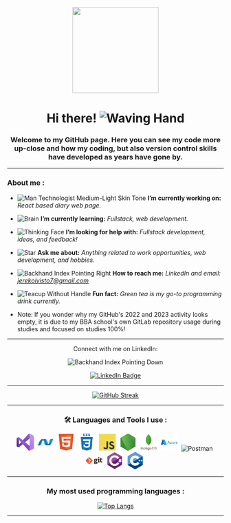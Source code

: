 <div id="header" align="center">
  <img src="https://media.giphy.com/media/Zebztgv7jmkoLe1DoY/giphy.gif" width="200" height="200"/>

<h1>
  Hi there! <img src="https://raw.githubusercontent.com/Tarikul-Islam-Anik/Animated-Fluent-Emojis/master/Emojis/Hand%20gestures/Waving%20Hand.png" alt="Waving Hand" width="45" height="45" />
</h1>
<h3>
Welcome to my GitHub page. Here you can see my code more up-close and how my coding, but also version control skills have developed as years have gone by.
</h3>
</div>

---

### About me :



- <img src="https://raw.githubusercontent.com/Tarikul-Islam-Anik/Animated-Fluent-Emojis/master/Emojis/People%20with%20professions/Man%20Technologist%20Medium-Light%20Skin%20Tone.png" alt="Man Technologist Medium-Light Skin Tone" width="30" height="30" /> **I’m currently working on:** *React based diary web page.*
- <img src="https://raw.githubusercontent.com/Tarikul-Islam-Anik/Animated-Fluent-Emojis/master/Emojis/Hand%20gestures/Brain.png" alt="Brain" width="30" height="30" /> **I’m currently learning:** *Fullstack, web development.*
- <img src="https://raw.githubusercontent.com/Tarikul-Islam-Anik/Animated-Fluent-Emojis/master/Emojis/Smilies/Thinking%20Face.png" alt="Thinking Face" width="30" height="30" /> **I’m looking for help with:** *Fullstack development, ideas, and feedback!*
- <img src="https://raw.githubusercontent.com/Tarikul-Islam-Anik/Animated-Fluent-Emojis/master/Emojis/Travel%20and%20places/Star.png" alt="Star" width="25" height="25" /> **Ask me about:** *Anything related to work opportunities, web development, and hobbies.*
- <img src="https://raw.githubusercontent.com/Tarikul-Islam-Anik/Animated-Fluent-Emojis/master/Emojis/Hand%20gestures/Backhand%20Index%20Pointing%20Right.png" alt="Backhand Index Pointing Right" width="25" height="25" /> **How to reach me:** *LinkedIn and email: jerekoivisto7@gmail.com*
- <img src="https://raw.githubusercontent.com/Tarikul-Islam-Anik/Animated-Fluent-Emojis/master/Emojis/Food/Teacup%20Without%20Handle.png" alt="Teacup Without Handle" width="30" height="30" /> **Fun fact:** *Green tea is my go-to programming drink currently.*

- Note: If you wonder why my GitHub's 2022 and 2023 activity looks empty, it is due to my BBA school's own GitLab repository usage during studies and focused on studies 100%!
<div id="header" align="center">


---

<div

Connect with me on LinkedIn:
<p><img src="https://raw.githubusercontent.com/Tarikul-Islam-Anik/Animated-Fluent-Emojis/master/Emojis/Hand%20gestures/Backhand%20Index%20Pointing%20Down.png" alt="Backhand Index Pointing Down" width="45" height="45" /></p>
<div id="badges">
  <a href="https://www.linkedin.com/in/jere-koivisto/">
    <img src="https://img.shields.io/badge/LinkedIn-blue?style=for-the-badge&logo=linkedin&logoColor=white" alt="LinkedIn Badge"/>
  </a>
<div id="header" align="center">

---


[![GitHub Streak](https://streak-stats.demolab.com/?user=JereKoi)](https://git.io/streak-stats)

---

### :hammer_and_wrench: Languages and Tools I use :

<div>
  <img src="https://github.com/devicons/devicon/blob/master/icons/visualstudio/visualstudio-original.svg" title="Visual Studio" alt="Visual Studio" width="40" height="40"/>&nbsp;
 <img src="https://github.com/devicons/devicon/blob/master/icons/dot-net/dot-net-original.svg" title="Dotnet" alt="Dotnet" width="40" height="40"/>&nbsp;
 <img src="https://github.com/devicons/devicon/blob/master/icons/html5/html5-original.svg" title="HTML5" alt="HTML" width="40" height="40"/>&nbsp;
 <img src="https://github.com/devicons/devicon/blob/master/icons/css3/css3-plain-wordmark.svg"  title="CSS3" alt="CSS" width="40" height="40"/>&nbsp;
 <img src="https://github.com/devicons/devicon/blob/master/icons/javascript/javascript-original.svg" title="JavaScript" alt="JavaScript" width="40" height="40"/>&nbsp;
 <img src="https://github.com/devicons/devicon/blob/master/icons/nodejs/nodejs-original.svg" title="Node.js" **alt="Node.js" width="40" height="40"/>&nbsp;
 <img src="https://github.com/devicons/devicon/blob/master/icons/mongodb/mongodb-original-wordmark.svg" title="mongoDB"  alt="mongoDB" width="40" height="40"/>&nbsp;
 <img src="https://github.com/devicons/devicon/blob/master/icons/azure/azure-original-wordmark.svg" title="Azure" alt="Azure" width="40" height="40"/>&nbsp;
 <img src="https://www.vectorlogo.zone/logos/getpostman/getpostman-icon.svg" title="Postman"  alt="Postman" width="40" height="40"/>&nbsp;
 <img src="https://github.com/devicons/devicon/blob/master/icons/git/git-original-wordmark.svg" title="Git" **alt="Git" width="40" height="40"/>&nbsp;
  <img src="https://github.com/devicons/devicon/blob/master/icons/csharp/csharp-original.svg" title="C#" **alt="C#" width="40" height="40"/>&nbsp;
  <img src="https://github.com/devicons/devicon/blob/master/icons/cplusplus/cplusplus-original.svg" title="C++" **alt="C++" width="40" height="40"/>&nbsp;

---

### My most used programming languages :

[![Top Langs](https://github-readme-stats.vercel.app/api/top-langs/?username=JereKoi&layout=compact&theme=vision-friendly-dark)](https://github.com/anuraghazra/github-readme-stats)

---

</div>


<!--
**JereKoi/JereKoi** is a ✨ _special_ ✨ repository because its `README.md` (this file) appears on your GitHub profile.

Here are some ideas to get you started:

- 🔭 I’m currently working on ...
- 🌱 I’m currently learning ...
- 👯 I’m looking to collaborate on ...
- 🤔 I’m looking for help with ...
- 💬 Ask me about ...
- 📫 How to reach me: ...
- 😄 Pronouns: ...
- ⚡ Fun fact: ...
-->
